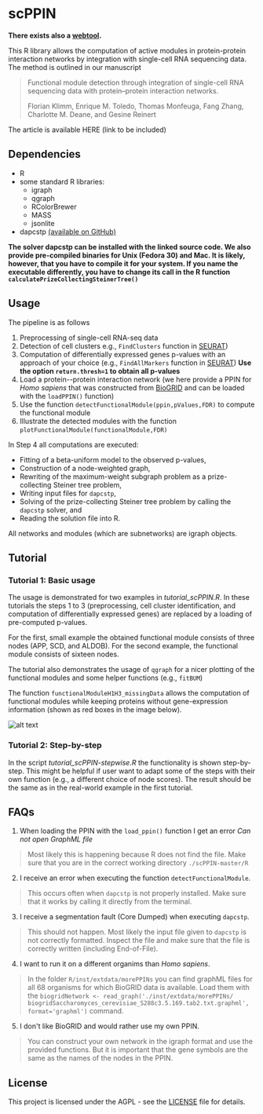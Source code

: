 # scPPIN

**There exists also a [webtool](https://floklimm.shinyapps.io/scPPIN-online/).**

This R library allows the computation of active modules in protein-protein interaction networks by integration with single-cell RNA sequencing data. The method is outlined in our manuscript

> Functional module detection through integration of single-cell RNA sequencing data with protein–protein interaction networks.
>
> Florian Klimm, Enrique M. Toledo, Thomas Monfeuga, Fang Zhang, Charlotte M. Deane, and Gesine Reinert

The article is available HERE (link to be included)

## Dependencies
* R
* some standard R libraries:
    * igraph
    * qgraph
    * RColorBrewer
    * MASS
    * jsonlite
* dapcstp [(available on GitHub)](https://github.com/mluipersbeck/dapcstp)

**The solver dapcstp can be installed with the linked source code. We also provide pre-compiled binaries for Unix (Fedora 30) and Mac. It is likely, however, that you have to compile it for your system. If you name the executable differently, you have to change its call in the R function `calculatePrizeCollectingSteinerTree()`**

## Usage

The pipeline is as follows
1. Preprocessing of single-cell RNA-seq data
2. Detection of cell clusters e.g., `FindClusters` function in [SEURAT](https://satijalab.org/seurat/))
3. Computation of differentially expressed genes p-values with an approach of your choice (e.g., `FindAllMarkers` function in [SEURAT](https://satijalab.org/seurat/)) **Use the option `return.thresh=1` to obtain all p-values**
4. Load a protein--protein interaction network (we here provide a PPIN for *Homo sapiens* that was constructed from [BioGRID](https://thebiogrid.org/) and can be loaded with the `loadPPIN()` function)
5. Use the function `detectFunctionalModule(ppin,pValues,FDR)` to compute the functional module
6. Illustrate the detected modules with the function `plotFunctionalModule(functionalModule,FDR)`

In Step 4 all computations are executed:
* Fitting of a beta-uniform model to the observed p-values,
* Construction of a node-weighted graph,
* Rewriting of the maximum-weight subgraph problem as a prize-collecting Steiner tree problem,
* Writing input files for `dapcstp`,
* Solving of the prize-collecting Steiner tree problem by calling the `dapcstp` solver, and
* Reading the solution file into R.

All networks and modules (which are subnetworks) are igraph objects.

## Tutorial
### Tutorial 1: Basic usage

The usage is demonstrated for two examples in *tutorial_scPPIN.R*. In these tutorials the steps 1 to 3 (preprocessing, cell cluster identification, and computation of differentially expressed genes) are replaced by a loading of pre-computed p-values.

For the first, small example the obtained functional module consists of three nodes (APP, SCD, and ALDOB). For the second example, the functional module consists of sixteen nodes.

The tutorial also demonstrates the usage of `qgraph` for a nicer plotting of the functional modules and some helper functions (e.g., `fitBUM`)

The function `functionalModuleH1H3_missingData` allows the computation of functional modules while keeping proteins without gene-expression information (shown as red boxes in the image below).

![alt text][ppinModule]

[ppinModule]: https://github.com/floklimm/scPPIN/blob/master/images/activeModuleExampleMissingData.png "Example functional module with missing gene-expression information"

### Tutorial 2: Step-by-step
In the script *tutorial_scPPIN-stepwise.R* the functionality is shown step-by-step. This might be helpful if user want to adapt some of the steps with their own function (e.g., a different choice of node scores). The result should be the same as in the real-world example in the first tutorial.

## FAQs

1. When loading the PPIN with the `load_ppin()` function I get an error *Can not open GraphML file*
> Most likely this is happening because R does not find the file. Make sure that you are in the correct working directory `./scPPIN-master/R`

2. I receive an error when executing the function `detectFunctionalModule`.
> This occurs often when `dapcstp` is not properly installed. Make sure that it works by calling it directly from the terminal.

3. I receive a segmentation fault (Core Dumped) when executing `dapcstp`.
> This should not happen. Most likely the input file given to `dapcstp` is not correctly formatted. Inspect the file and make sure that the file is correctly written (including End-of-File).

4. I want to run it on a different organims than *Homo sapiens*.
> In the folder `R/inst/extdata/morePPINs` you can find graphML files for all 68 organisms for which BioGRID data is available. Load them with the `biogridNetwork <- read_graph('./inst/extdata/morePPINs/ biogridSaccharomyces_cerevisiae_S288c3.5.169.tab2.txt.graphml', format='graphml')` command.

5. I don't like BioGRID and would rather use my own PPIN.
> You can construct your own network in the igraph format and use the provided functions. But it is important that the gene symbols are the same as the names of the nodes in the PPIN.

## License
This project is licensed under the AGPL - see the [LICENSE](https://github.com/floklimm/scPPIN/blob/master/LICENSE) file for details.
